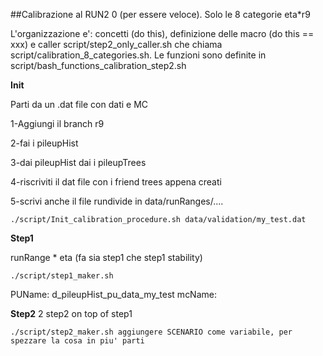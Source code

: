 ##Calibrazione al RUN2
0 (per essere veloce). Solo le 8 categorie eta*r9

L'organizzazione e': concetti (do this), definizione delle macro (do this == xxx) e caller
script/step2_only_caller.sh che chiama script/calibration_8_categories.sh.
Le funzioni sono definite in script/bash_functions_calibration_step2.sh

**Init**

Parti da un .dat file con dati e MC 

1-Aggiungi il branch r9

2-fai i pileupHist

3-dai pileupHist dai i pileupTrees

4-riscriviti il dat file con i friend trees appena creati

5-scrivi anche il file rundivide in data/runRanges/....

```
./script/Init_calibration_procedure.sh data/validation/my_test.dat
```

**Step1**

runRange * eta (fa sia step1 che step1 stability)
```
./script/step1_maker.sh
```
PUName: d_pileupHist_pu_data_my_test
mcName: 


**Step2**
2 step2 on top of step1
```
./script/step2_maker.sh aggiungere SCENARIO come variabile, per spezzare la cosa in piu' parti
```


